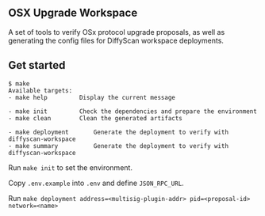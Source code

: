 OSX Upgrade Workspace
---

A set of tools to verify OSx protocol upgrade proposals, as well as generating the config files for DiffyScan workspace deployments.

## Get started

```
$ make
Available targets:
- make help 		Display the current message

- make init 		Check the dependencies and prepare the environment
- make clean 		Clean the generated artifacts

- make deployment 		Generate the deployment to verify with diffyscan-workspace
- make summary 		    Generate the deployment to verify with diffyscan-workspace
```


Run `make init` to set the environment.

Copy `.env.example` into `.env` and define `JSON_RPC_URL`.

Run `make deployment address=<multisig-plugin-addr> pid=<proposal-id> network=<name>`
